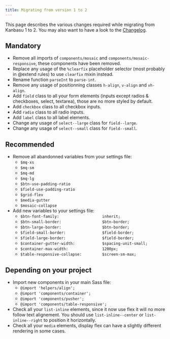 ```yaml
---
title: Migrating from version 1 to 2
---
```


This page describes the various changes required while migrating from Kanbasu 1 to 2. You may also want to have a look to the [Changelog](https://github.com/liip/kanbasu/blob/master/CHANGELOG.md).

## Mandatory

* Remove all imports of `components/mosaic` and `components/mosaic-responsive`, these components have been removed.
* Replace any usage of the `%clearfix` placeholder selector (most probably in @extend rules) to use `clearfix` mixin instead.
* Rename function `parseInt` to `parse-int`.
* Remove any usage of positionning classes `h-align`, `v-align` and `vh-align`.
* Add `field` class to all your form elements (inputs except radios & checkboxes, select, textarea), those are no more styled by default.
* Add `checkbox` class to all checkbox inputs.
* Add `radio` class to all radio inputs.
* Add `label` class to all label elements.
* Change any usage of `select--large` class for `field--large`.
* Change any usage of `select--small` class for `field--small`.

## Recommended

* Remove all abandonned variables from your settings file:
  * `$mq-xs`
  * `$mq-sm`
  * `$mq-md`
  * `$mq-lg`
  * `$btn-use-padding-ratio`
  * `$field-use-padding-ratio`
  * `$grid-flex`
  * `$media-gutter`
  * `$mosaic-collapse`
* Add new variables to your settings file:
  * `$btn-font-family:                   inherit;`
  * `$btn-small-border:                  $btn-border;`
  * `$btn-large-border:                  $btn-border;`
  * `$field-small-border:                $field-border;`
  * `$field-large-border:                $field-border;`
  * `$container-gutter-width:            $spacing-unit-small;`
  * `$container-max-width:               1200px;`
  * `$table-responsive-collapse:         $screen-sm-max;`

## Depending on your project

* Import new components in your main Sass file:
  * `@import 'helpers/align';`
  * `@import 'components/container';`
  * `@import 'components/pusher';`
  * `@import 'components/table-responsive';`
* Check all your `list-inline` elements, since it now use flex it will no more follow text alignement. You should use `list-inline--center` or `list-inline--right` to position it horizontally.
* Check all your `media` elements, display flex can have a slightly different rendering in some cases.

